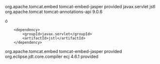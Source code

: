 

<dependency>
    <groupId>org.apache.tomcat.embed</groupId>
    <artifactId>tomcat-embed-jasper</artifactId>
    <scope>provided</scope>
</dependency>
<dependency>
    <groupId>javax.servlet</groupId>
    <artifactId>jstl</artifactId>
</dependency>

<dependency>
  <groupId>org.apache.tomcat</groupId>
  <artifactId>tomcat-annotations-api</artifactId>
  <version>9.0.6</version>
</dependency>


ó


<!-- Need this to compile JSP -->
<!-- JSTL for JSP -->
		<dependency>
			<groupId>javax.servlet</groupId>
			<artifactId>jstl</artifactId>
		</dependency>

<dependency>
  <groupId>org.apache.tomcat.embed</groupId>
  <artifactId>tomcat-embed-jasper</artifactId>
  <scope>provided</scope>
</dependency>

<!-- Need this to compile JSP,
  tomcat-embed-jasper version is not working, no idea why -->
<dependency>
  <groupId>org.eclipse.jdt.core.compiler</groupId>
  <artifactId>ecj</artifactId>
  <version>4.6.1</version>
  <scope>provided</scope>
</dependency>	    
